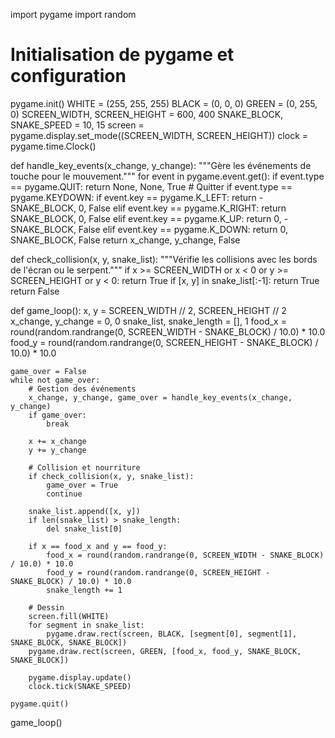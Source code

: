 import pygame
import random

# Initialisation de pygame et configuration
pygame.init()
WHITE = (255, 255, 255)
BLACK = (0, 0, 0)
GREEN = (0, 255, 0)
SCREEN_WIDTH, SCREEN_HEIGHT = 600, 400
SNAKE_BLOCK, SNAKE_SPEED = 10, 15
screen = pygame.display.set_mode((SCREEN_WIDTH, SCREEN_HEIGHT))
clock = pygame.time.Clock()

def handle_key_events(x_change, y_change):
    """Gère les événements de touche pour le mouvement."""
    for event in pygame.event.get():
        if event.type == pygame.QUIT:
            return None, None, True  # Quitter
        if event.type == pygame.KEYDOWN:
            if event.key == pygame.K_LEFT:
                return -SNAKE_BLOCK, 0, False
            elif event.key == pygame.K_RIGHT:
                return SNAKE_BLOCK, 0, False
            elif event.key == pygame.K_UP:
                return 0, -SNAKE_BLOCK, False
            elif event.key == pygame.K_DOWN:
                return 0, SNAKE_BLOCK, False
    return x_change, y_change, False

def check_collision(x, y, snake_list):
    """Vérifie les collisions avec les bords de l'écran ou le serpent."""
    if x >= SCREEN_WIDTH or x < 0 or y >= SCREEN_HEIGHT or y < 0:
        return True
    if [x, y] in snake_list[:-1]:
        return True
    return False

def game_loop():
    x, y = SCREEN_WIDTH // 2, SCREEN_HEIGHT // 2
    x_change, y_change = 0, 0
    snake_list, snake_length = [], 1
    food_x = round(random.randrange(0, SCREEN_WIDTH - SNAKE_BLOCK) / 10.0) * 10.0
    food_y = round(random.randrange(0, SCREEN_HEIGHT - SNAKE_BLOCK) / 10.0) * 10.0

    game_over = False
    while not game_over:
        # Gestion des événements
        x_change, y_change, game_over = handle_key_events(x_change, y_change)
        if game_over:
            break

        x += x_change
        y += y_change

        # Collision et nourriture
        if check_collision(x, y, snake_list):
            game_over = True
            continue

        snake_list.append([x, y])
        if len(snake_list) > snake_length:
            del snake_list[0]

        if x == food_x and y == food_y:
            food_x = round(random.randrange(0, SCREEN_WIDTH - SNAKE_BLOCK) / 10.0) * 10.0
            food_y = round(random.randrange(0, SCREEN_HEIGHT - SNAKE_BLOCK) / 10.0) * 10.0
            snake_length += 1

        # Dessin
        screen.fill(WHITE)
        for segment in snake_list:
            pygame.draw.rect(screen, BLACK, [segment[0], segment[1], SNAKE_BLOCK, SNAKE_BLOCK])
        pygame.draw.rect(screen, GREEN, [food_x, food_y, SNAKE_BLOCK, SNAKE_BLOCK])

        pygame.display.update()
        clock.tick(SNAKE_SPEED)

    pygame.quit()

game_loop()
